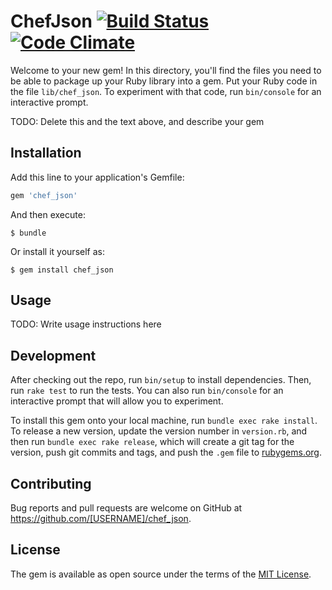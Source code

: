 # ChefJson [![Build Status](https://travis-ci.org/jefff35/chef-config.svg?branch=master)](https://travis-ci.org/jefff35/chef-config) [![Code Climate](https://codeclimate.com/github/jefff35/chef-config/badges/gpa.svg)](https://codeclimate.com/github/jefff35/chef-config)

Welcome to your new gem! In this directory, you'll find the files you need to be able to package up your Ruby library into a gem. Put your Ruby code in the file `lib/chef_json`. To experiment with that code, run `bin/console` for an interactive prompt.

TODO: Delete this and the text above, and describe your gem

## Installation

Add this line to your application's Gemfile:

```ruby
gem 'chef_json'
```

And then execute:

    $ bundle

Or install it yourself as:

    $ gem install chef_json

## Usage

TODO: Write usage instructions here

## Development

After checking out the repo, run `bin/setup` to install dependencies. Then, run `rake test` to run the tests. You can also run `bin/console` for an interactive prompt that will allow you to experiment.

To install this gem onto your local machine, run `bundle exec rake install`. To release a new version, update the version number in `version.rb`, and then run `bundle exec rake release`, which will create a git tag for the version, push git commits and tags, and push the `.gem` file to [rubygems.org](https://rubygems.org).

## Contributing

Bug reports and pull requests are welcome on GitHub at https://github.com/[USERNAME]/chef_json.


## License

The gem is available as open source under the terms of the [MIT License](http://opensource.org/licenses/MIT).

